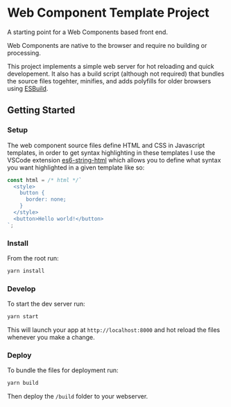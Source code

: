 # Web Component Template Project

A starting point for a Web Components based front end.

Web Components are native to the browser and require no building or processing.

This project implements a simple web server for hot reloading and quick developement. It also has a build script (although not required) that bundles the source files togehter, minifies, and adds polyfills for older browsers using [ESBuild](https://esbuild.github.io/).

## Getting Started

### Setup

The web component source files define HTML and CSS in Javascript templates, in order to get syntax highlighting in these templates I use the VSCode extension [es6-string-html](https://marketplace.visualstudio.com/items?itemName=Tobermory.es6-string-html) which allows you to define what syntax you want highlighted in a given template like so:

```javascript
const html = /* html */`
  <style>
    button {
      border: none;
    }
  </style>
  <button>Hello world!</button>
`;
```

### Install

From the root run:

```bash
yarn install
```

### Develop

To start the dev server run:

```bash
yarn start
```

This will launch your app at `http://localhost:8000` and hot reload the files whenever you make a change.

### Deploy

To bundle the files for deployment run:
```bash 
yarn build
```

Then deploy the `/build` folder to your webserver.